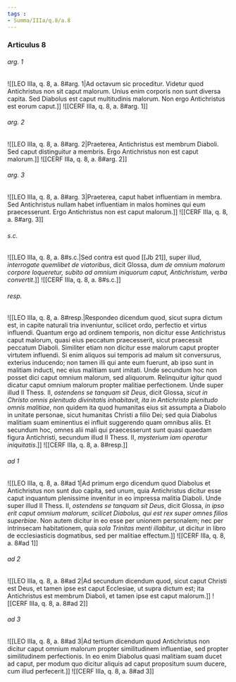 ```yaml
---
tags : 
- Summa/IIIa/q.8/a.8
---
```


### Articulus 8

###### arg. 1
![[LEO IIIa, q. 8, a. 8#arg. 1|Ad octavum sic proceditur. Videtur quod Antichristus non sit caput malorum. Unius enim corporis non sunt diversa capita. Sed Diabolus est caput multitudinis malorum. Non ergo Antichristus est eorum caput.]]
![[CERF IIIa, q. 8, a. 8#arg. 1]]

###### arg. 2
![[LEO IIIa, q. 8, a. 8#arg. 2|Praeterea, Antichristus est membrum Diaboli. Sed caput distinguitur a membris. Ergo Antichristus non est caput malorum.]]
![[CERF IIIa, q. 8, a. 8#arg. 2]]

###### arg. 3
![[LEO IIIa, q. 8, a. 8#arg. 3|Praeterea, caput habet influentiam in membra. Sed Antichristus nullam habet influentiam in malos homines qui eum praecesserunt. Ergo Antichristus non est caput malorum.]]
![[CERF IIIa, q. 8, a. 8#arg. 3]]

###### s.c.
![[LEO IIIa, q. 8, a. 8#s.c.|Sed contra est quod [[Jb 21]], super illud, *interrogate quemlibet de viatoribus*, dicit Glossa, *dum de omnium malorum corpore loqueretur, subito ad omnium iniquorum caput, Antichristum, verba convertit*.]]
![[CERF IIIa, q. 8, a. 8#s.c.]]

###### resp.
![[LEO IIIa, q. 8, a. 8#resp.|Respondeo dicendum quod, sicut supra dictum est, in capite naturali tria inveniuntur, scilicet ordo, perfectio et virtus influendi. Quantum ergo ad ordinem temporis, non dicitur esse Antichristus caput malorum, quasi eius peccatum praecesserit, sicut praecessit peccatum Diaboli. Similiter etiam non dicitur esse malorum caput propter virtutem influendi. Si enim aliquos sui temporis ad malum sit conversurus, exterius inducendo; non tamen illi qui ante eum fuerunt, ab ipso sunt in malitiam inducti, nec eius malitiam sunt imitati. Unde secundum hoc non posset dici caput omnium malorum, sed aliquorum. Relinquitur igitur quod dicatur caput omnium malorum propter malitiae perfectionem. Unde super illud II Thess. II, *ostendens se tanquam sit Deus*, dicit Glossa, *sicut in Christo omnis plenitudo divinitatis inhabitavit, ita in Antichristo plenitudo omnis malitiae*, non quidem ita quod humanitas eius sit assumpta a Diabolo in unitate personae, sicut humanitas Christi a filio Dei; sed quia Diabolus malitiam suam eminentius ei influit suggerendo quam omnibus aliis. Et secundum hoc, omnes alii mali qui praecesserunt sunt quasi quaedam figura Antichristi, secundum illud II Thess. II, *mysterium iam operatur iniquitatis*.]]
![[CERF IIIa, q. 8, a. 8#resp.]]

###### ad 1
![[LEO IIIa, q. 8, a. 8#ad 1|Ad primum ergo dicendum quod Diabolus et Antichristus non sunt duo capita, sed unum, quia Antichristus dicitur esse caput inquantum plenissime invenitur in eo impressa malitia Diaboli. Unde super illud II Thess. II, *ostendens se tanquam sit Deus*, dicit Glossa, *in ipso erit caput omnium malorum, scilicet Diabolus, qui est rex super omnes filios superbiae*. Non autem dicitur in eo esse per unionem personalem; nec per intrinsecam habitationem, quia *sola Trinitas menti illabitur*, ut dicitur in libro de ecclesiasticis dogmatibus, sed per malitiae effectum.]]
![[CERF IIIa, q. 8, a. 8#ad 1]]

###### ad 2
![[LEO IIIa, q. 8, a. 8#ad 2|Ad secundum dicendum quod, sicut caput Christi est Deus, et tamen ipse est caput Ecclesiae, ut supra dictum est; ita Antichristus est membrum Diaboli, et tamen ipse est caput malorum.]]
![[CERF IIIa, q. 8, a. 8#ad 2]]

###### ad 3
![[LEO IIIa, q. 8, a. 8#ad 3|Ad tertium dicendum quod Antichristus non dicitur caput omnium malorum propter similitudinem influentiae, sed propter similitudinem perfectionis. In eo enim Diabolus quasi malitiam suam ducet ad caput, per modum quo dicitur aliquis ad caput propositum suum ducere, cum illud perfecerit.]]
![[CERF IIIa, q. 8, a. 8#ad 3]]

